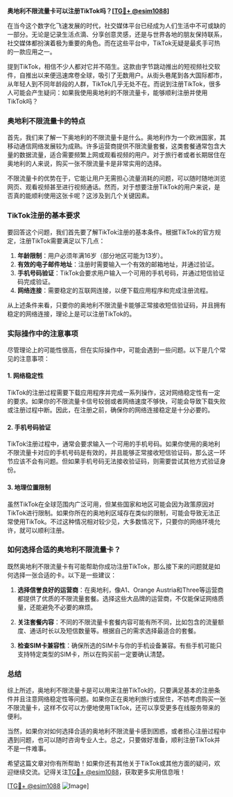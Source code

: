 **奥地利不限流量卡可以注册TikTok吗？[[TG💪+ @esim1088](https://t.me/s/esim1088)]**

在当今这个数字化飞速发展的时代，社交媒体平台已经成为人们生活中不可或缺的一部分。无论是记录生活点滴、分享创意灵感，还是与世界各地的朋友保持联系，社交媒体都扮演着极为重要的角色。而在这些平台中，TikTok无疑是最炙手可热的一款应用之一。

提到TikTok，相信不少人都对它并不陌生。这款由字节跳动推出的短视频社交软件，自推出以来便迅速席卷全球，吸引了无数用户。从街头巷尾到各大国际都市，从年轻人到不同年龄段的人群，TikTok几乎无处不在。而说到注册TikTok，很多人可能会产生疑问：如果我使用奥地利的不限流量卡，能够顺利注册并使用TikTok吗？

### **奥地利不限流量卡的特点**

首先，我们来了解一下奥地利的不限流量卡是什么。奥地利作为一个欧洲国家，其移动通信网络发展较为成熟。许多运营商提供不限流量套餐，这类套餐通常包含大量的数据流量，适合需要频繁上网或观看视频的用户。对于旅行者或者长期居住在奥地利的人来说，购买一张不限流量卡是非常实用的选择。

不限流量卡的优势在于，它能让用户无需担心流量消耗的问题，可以随时随地浏览网页、观看视频甚至进行视频通话。然而，对于想要注册TikTok的用户来说，是否真的能顺利使用这张卡呢？这涉及到几个关键因素。

### **TikTok注册的基本要求**

要回答这个问题，我们首先要了解TikTok注册的基本条件。根据TikTok的官方规定，注册TikTok需要满足以下几点：

1. **年龄限制**：用户必须年满16岁（部分地区可能为13岁）。
2. **有效的电子邮件地址**：注册时需要输入一个有效的邮箱地址，并通过验证。
3. **手机号码验证**：TikTok会要求用户输入一个可用的手机号码，并通过短信验证码完成验证。
4. **网络连接**：需要稳定的互联网连接，以便下载应用程序和完成注册流程。

从上述条件来看，只要你的奥地利不限流量卡能够正常接收短信验证码，并且拥有稳定的网络连接，理论上是可以注册TikTok的。

### **实际操作中的注意事项**

尽管理论上的可能性很高，但在实际操作中，可能会遇到一些问题。以下是几个常见的注意事项：

#### **1. 网络稳定性**
TikTok的注册过程需要下载应用程序并完成一系列操作，这对网络稳定性有一定的要求。如果你的不限流量卡信号较弱或者网络速度不够快，可能会导致下载失败或注册过程中断。因此，在注册之前，确保你的网络连接稳定是十分必要的。

#### **2. 手机号码验证**
TikTok注册过程中，通常会要求输入一个可用的手机号码。如果你使用的奥地利不限流量卡对应的手机号码是有效的，并且能够正常接收短信验证码，那么这一环节应该不会有问题。但如果手机号码无法接收验证码，则需要尝试其他方式验证身份。

#### **3. 地理位置限制**
虽然TikTok在全球范围内广泛可用，但某些国家和地区可能会因为政策原因对TikTok进行限制。如果你所在的奥地利区域存在类似的限制，可能会导致无法正常使用TikTok。不过这种情况相对较少见，大多数情况下，只要你的网络环境允许，就可以顺利注册。

### **如何选择合适的奥地利不限流量卡？**

既然奥地利不限流量卡有可能帮助你成功注册TikTok，那么接下来的问题就是如何选择一张合适的卡。以下是一些建议：

1. **选择信誉良好的运营商**：在奥地利，像A1、Orange Austria和Three等运营商都提供了优质的不限流量套餐。选择这些大品牌的运营商，不仅能保证网络质量，还能避免不必要的麻烦。
   
2. **关注套餐内容**：不同的不限流量卡套餐内容可能有所不同，比如包含的流量额度、通话时长以及短信数量等。根据自己的需求选择最适合的套餐。

3. **检查SIM卡兼容性**：确保所选的SIM卡与你的手机设备兼容。有些手机可能只支持特定类型的SIM卡，所以在购买前一定要确认清楚。

### **总结**

综上所述，奥地利不限流量卡是可以用来注册TikTok的，只要满足基本的注册条件并且注意网络稳定性等问题。如果你正在奥地利旅行或居住，不妨考虑购买一张不限流量卡，这样不仅可以方便地使用TikTok，还可以享受更多在线服务带来的便利。

当然，如果你对如何选择合适的奥地利不限流量卡感到困惑，或者担心注册过程中遇到问题，也可以随时咨询专业人士。总之，只要做好准备，顺利注册TikTok并不是一件难事。

希望这篇文章对你有所帮助！如果你还有其他关于TikTok或其他方面的疑问，欢迎继续交流。记得关注[TG💪+ @esim1088](https://t.me/s/esim1088)，获取更多实用信息哦！

[[TG💪+ @esim1088](https://t.me/s/esim1088) ![Image](https://i.postimg.cc/4NQfJmqS/Snipaste-2025-05-13-00-14-12.png)]
